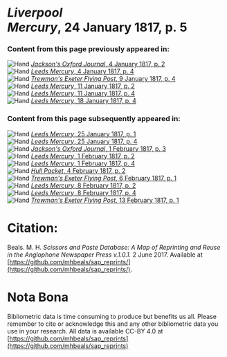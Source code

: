 # *Liverpool Mercury*, 24 January 1817, p. 5  
  
### Content from this page previously appeared in:  
![Hand](http://scissorsandpaste.net/wp-content/uploads/2017/06/smallhandpointer.png) [*Jackson's Oxford Journal*, 4 January 1817, p. 2](https://mhbeals.github.io/sap_html/Jackson's-Oxford-Journal/Jackson's-Oxford-Journal-4-January-1817-p-2)  
![Hand](http://scissorsandpaste.net/wp-content/uploads/2017/06/smallhandpointer.png) [*Leeds Mercury*, 4 January 1817, p. 4](https://mhbeals.github.io/sap_html/Leeds-Mercury/Leeds-Mercury-4-January-1817-p-4)  
![Hand](http://scissorsandpaste.net/wp-content/uploads/2017/06/smallhandpointer.png) [*Trewman's Exeter Flying Post*, 9 January 1817, p. 4](https://mhbeals.github.io/sap_html/Trewman's-Exeter-Flying-Post/Trewman's-Exeter-Flying-Post-9-January-1817-p-4)  
![Hand](http://scissorsandpaste.net/wp-content/uploads/2017/06/smallhandpointer.png) [*Leeds Mercury*, 11 January 1817, p. 2](https://mhbeals.github.io/sap_html/Leeds-Mercury/Leeds-Mercury-11-January-1817-p-2)  
![Hand](http://scissorsandpaste.net/wp-content/uploads/2017/06/smallhandpointer.png) [*Leeds Mercury*, 11 January 1817, p. 4](https://mhbeals.github.io/sap_html/Leeds-Mercury/Leeds-Mercury-11-January-1817-p-4)  
![Hand](http://scissorsandpaste.net/wp-content/uploads/2017/06/smallhandpointer.png) [*Leeds Mercury*, 18 January 1817, p. 4](https://mhbeals.github.io/sap_html/Leeds-Mercury/Leeds-Mercury-18-January-1817-p-4)  
  
### Content from this page subsequently appeared in:  
![Hand](http://scissorsandpaste.net/wp-content/uploads/2017/06/smallhandpointer.png) [*Leeds Mercury*, 25 January 1817, p. 1](https://mhbeals.github.io/sap_html/Leeds-Mercury/Leeds-Mercury-25-January-1817-p-1)  
![Hand](http://scissorsandpaste.net/wp-content/uploads/2017/06/smallhandpointer.png) [*Leeds Mercury*, 25 January 1817, p. 4](https://mhbeals.github.io/sap_html/Leeds-Mercury/Leeds-Mercury-25-January-1817-p-4)  
![Hand](http://scissorsandpaste.net/wp-content/uploads/2017/06/smallhandpointer.png) [*Jackson's Oxford Journal*, 1 February 1817, p. 3](https://mhbeals.github.io/sap_html/Jackson's-Oxford-Journal/Jackson's-Oxford-Journal-1-February-1817-p-3)  
![Hand](http://scissorsandpaste.net/wp-content/uploads/2017/06/smallhandpointer.png) [*Leeds Mercury*, 1 February 1817, p. 2](https://mhbeals.github.io/sap_html/Leeds-Mercury/Leeds-Mercury-1-February-1817-p-2)  
![Hand](http://scissorsandpaste.net/wp-content/uploads/2017/06/smallhandpointer.png) [*Leeds Mercury*, 1 February 1817, p. 4](https://mhbeals.github.io/sap_html/Leeds-Mercury/Leeds-Mercury-1-February-1817-p-4)  
![Hand](http://scissorsandpaste.net/wp-content/uploads/2017/06/smallhandpointer.png) [*Hull Packet*, 4 February 1817, p. 2](https://mhbeals.github.io/sap_html/Hull-Packet/Hull-Packet-4-February-1817-p-2)  
![Hand](http://scissorsandpaste.net/wp-content/uploads/2017/06/smallhandpointer.png) [*Trewman's Exeter Flying Post*, 6 February 1817, p. 1](https://mhbeals.github.io/sap_html/Trewman's-Exeter-Flying-Post/Trewman's-Exeter-Flying-Post-6-February-1817-p-1)  
![Hand](http://scissorsandpaste.net/wp-content/uploads/2017/06/smallhandpointer.png) [*Leeds Mercury*, 8 February 1817, p. 2](https://mhbeals.github.io/sap_html/Leeds-Mercury/Leeds-Mercury-8-February-1817-p-2)  
![Hand](http://scissorsandpaste.net/wp-content/uploads/2017/06/smallhandpointer.png) [*Leeds Mercury*, 8 February 1817, p. 4](https://mhbeals.github.io/sap_html/Leeds-Mercury/Leeds-Mercury-8-February-1817-p-4)  
![Hand](http://scissorsandpaste.net/wp-content/uploads/2017/06/smallhandpointer.png) [*Trewman's Exeter Flying Post*, 13 February 1817, p. 1](https://mhbeals.github.io/sap_html/Trewman's-Exeter-Flying-Post/Trewman's-Exeter-Flying-Post-13-February-1817-p-1)  


# Citation: 

Beals. M. H. *Scissors and Paste Database: A Map of Reprinting and Reuse in the Anglophone Newspaper Press v.1.0.1.* 2 June 2017. Available at [https://github.com/mhbeals/sap_reprints/](https://github.com/mhbeals/sap_reprints/). 

# Nota Bona

Bibliometric data is time consuming to produce but benefits us all. Please remember to cite or acknowledge this and any other bibliometric data you use in your research. All data is available CC-BY 4.0 at [https://github.com/mhbeals/sap_reprints](https://github.com/mhbeals/sap_reprints)